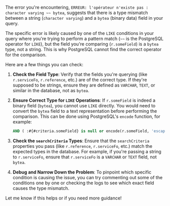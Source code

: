 The error you're encountering, `ERREUR: l'opérateur n'existe pas : character varying ~~ bytea`, suggests that there is a type mismatch between a string (`character varying`) and a `bytea` (binary data) field in your query.

The specific error is likely caused by one of the `LIKE` conditions in your query where you're trying to perform a pattern match (`~~` is the PostgreSQL operator for `LIKE`), but the field you're comparing (`r.someField`) is a `bytea` type, not a string. This is why PostgreSQL cannot find the correct operator for the comparison.

Here are a few things you can check:

1. **Check the Field Type**: Verify that the fields you're querying (like `r.serviceFo`, `r.reference`, etc.) are of the correct type. If they're supposed to be strings, ensure they are defined as `VARCHAR`, `TEXT`, or similar in the database, not as `bytea`.

2. **Ensure Correct Type for `LIKE` Operations**: If `r.someField` is indeed a binary field (`bytea`), you cannot use `LIKE` directly. You would need to convert the `bytea` field to a text representation before performing the comparison. This can be done using PostgreSQL's `encode` function, for example:
   
   ```sql
   AND ( :#{#criteria.someField} is null or encode(r.someField, 'escape') LIKE :#{#criteria.someField} )
   ```

3. **Check the `searchCriteria` Types**: Ensure that the `searchCriteria` properties you pass (like `r.reference`, `r.serviceFo`, etc.) match the expected types in the database. For example, if you're passing a string to `r.serviceFo`, ensure that `r.serviceFo` is a `VARCHAR` or `TEXT` field, not `bytea`.

4. **Debug and Narrow Down the Problem**: To pinpoint which specific condition is causing the issue, you can try commenting out some of the conditions one by one or checking the logs to see which exact field causes the type mismatch.

Let me know if this helps or if you need more guidance!
